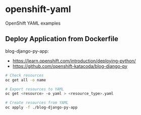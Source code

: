 # openshift-yaml
OpenShift YAML examples


## Deploy Application from Dockerfile

blog-django-py-app:
- https://learn.openshift.com/introduction/deploying-python/
- https://github.com/openshift-katacoda/blog-django-py

```bash
# Check resources
oc get all -o name

# Export resources to YAML
oc get <resource> -o yaml > <resource_type>.yaml

# Create resources from YAML
oc apply -f ./blog-django-py-app
```